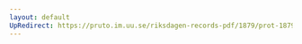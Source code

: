 ```yaml
---
layout: default
UpRedirect: https://pruto.im.uu.se/riksdagen-records-pdf/1879/prot-1879--fk--011/prot-1879--fk--011_043.pdf
---
```

